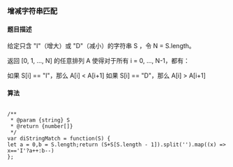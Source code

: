 ### 增减字符串匹配

#### 题目描述

给定只含 "I"（增大）或 "D"（减小）的字符串 S ，令 N = S.length。

返回 [0, 1, ..., N] 的任意排列 A 使得对于所有 i = 0, ..., N-1，都有：

如果 S[i] == "I"，那么 A[i] < A[i+1]
如果 S[i] == "D"，那么 A[i] > A[i+1]


#### 算法

```

/**
 * @param {string} S
 * @return {number[]}
 */
var diStringMatch = function(S) {  
let a = 0,b = S.length;return (S+S[S.length - 1]).split('').map((x) => x=='I'?a++:b--)
};




```
